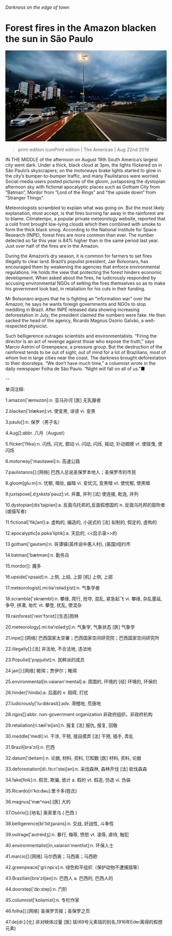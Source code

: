 ###### Darkness on the edge of town

# Forest fires in the Amazon blacken the sun in São Paulo 

![image](images/20190824_AMP002_0.jpg) 

> print-edition iconPrint edition | The Americas | Aug 22nd 2019 

IN THE MIDDLE of the afternoon on August 19th South America’s largest city went dark. Under a thick, black cloud at 3pm, the lights flickered on in São Paulo’s skyscrapers; on the motorways brake lights started to glow in the city’s bumper-to-bumper traffic, and many Paulistanos were worried. Social-media users posted pictures of the gloom, juxtaposing the dystopian afternoon sky with fictional apocalyptic places such as Gotham City from “Batman”, Mordor from “Lord of the Rings” and “the upside down” from “Stranger Things”. 

Meteorologists scrambled to explain what was going on. But the most likely explanation, most accept, is that fires burning far away in the rainforest are to blame. Climatempo, a popular private meteorology website, reported that a cold front brought low-lying clouds which then combined with smoke to form the thick black smog. According to the National Institute for Space Research (INPE), forest fires are more common than ever. The number detected so far this year is 84% higher than in the same period last year. Just over half of the fires are in the Amazon. 

During the Amazon’s dry season, it is common for farmers to set fires illegally to clear land. Brazil’s populist president, Jair Bolsonaro, has encouraged them by weakening the agencies that enforce environmental regulations. He holds the view that protecting the forest hinders economic development. When asked about the fires, he ludicrously responded by accusing environmental NGOs of setting the fires themselves so as to make his government look bad, in retaliation for his cuts in their funding. 

Mr Bolsonaro argues that he is fighting an “information war” over the Amazon; he says he wants foreign governments and NGOs to stop meddling in Brazil. After INPE released data showing increasing deforestation in July, the president claimed the numbers were fake. He then sacked the head of the agency, Ricardo Magnus Osório Galvão, a well-respected physicist. 

Such belligerence outrages scientists and environmentalists. “Firing the director is an act of revenge against those who expose the truth,” says Marcio Astrini of Greenpeace, a pressure group. But the destruction of the rainforest tends to be out of sight, out of mind for a lot of Brazilians, most of whom live in large cities near the coast. The darkness brought deforestation to their doorsteps. “We don’t have much time,” a columnist wrote in the daily newspaper Folha de São Paulo. “Night will fall on all of us.”■ 

-- 

 单词注释:

1.amazon['æmәzɒn]:n. 亚马孙河 [医] 无乳腺者 

2.blacken['blækәn]:vt. 使变黑, 诽谤 vi. 变黑 

3.paulo[]:n. 保罗（男子名） 

4.Aug[]:abbr. 八月（August） 

5.flicker['flikә]:n. 闪烁, 闪光, 颤动 vi. 闪动, 闪烁, 摇动, 扑动翅膀 vt. 使摇曳, 使闪烁 

6.motorway['mәutәwei]:n. 高速公路 

7.paulistanos[]:[网络] 巴西人总说圣保罗本地人；圣保罗市的市民 

8.gloom[glu:m]:n. 忧郁, 暗处, 幽暗 vi. 变忧沉, 变黑暗 vt. 使忧郁, 使黑暗 

9.juxtapose[.dʒʌkstә'pәuz]:vt. 并置, 并列 [法] 使连接, 毗连, 并列 

10.dystopian[dis'tәjpiәn]:a. 反面乌托邦的,反面假想国的  n. 反面乌托邦的鼓吹者(或描写者) 

11.fictional['fikʃәnl]:a. 虚构的, 编造的, 小说式的 [法] 拟制的, 假定的, 虚构的 

12.apocalyptic[ә.pɒkә'liptik]:a. 天启的, <<启示录>>的 

13.gotham['gәutәm]:n. 哥谭镇(英传说中愚人村), (美国)纽约市 

14.batman['bætmәn]:n. 勤务兵 

15.mordor[]: 魔多 

16.upside['ʌpsaid]:n. 上侧, 上段, 上部 [机] 上侧, 上部 

17.meteorologist[.mi:tiә'rɒlәdʒist]:n. 气象学者 

18.scramble['skræmbl]:n. 攀缘, 爬行, 抢夺, 混乱, 紧急起飞 vi. 攀缘, 杂乱蔓延, 争夺, 拼凑, 匆忙 vt. 攀登, 扰乱, 使混杂 

19.rainforest['rein'fɔrist]:[生态]雨林 

20.meteorology[.mi:tiә'rɒlәdʒi]:n. 气象学, 气象状态 [医] 气象学 

21.inpe[]:[网络] 巴西国家太空署；巴西国家空间研究院；巴西国家空间研究所 

22.illegally[]:[法] 非法地, 不合法地, 违法地 

23.Populist['pɔpjulist]:n. 民粹派的成员 

24.jair[]:[网络] 睚珥；贾伊尔；睢珥 

25.environmental[in.vaiәrәn'mentәl]:a. 周围的, 环境的 [经] 环境的, 环保的 

26.hinder['hindә]:a. 后面的 v. 阻碍, 打扰 

27.ludicrously['lu:dɪkrəslɪ]:adv. 滑稽地, 荒唐地 

28.ngos[]:abbr. non-government organization 非政府组织，非政府机构 

29.retaliation[ri.tæli'eiʃәn]:n. 报复 [法] 报仇, 报复, 回敬 

30.meddle['medl]:vi. 干涉, 干预, 擅自摸弄 [法] 干预, 插手, 弄乱 

31.Brazil[brә'zil]:n. 巴西 

32.datum['deitәm]:n. 论据, 材料, 资料, 已知数 [医] 材料, 资料, 论据 

33.deforestation[di:.fɒ:ri'steiʃәn]:n. 采伐森林, 森林开伐 [法] 砍伐森森 

34.fake[feik]:n. 假货, 欺骗, 诡计 a. 假的 vt. 假造, 仿造 vi. 伪装 

35.Ricardo[ri'kɑ:dәu]:里卡多(姓氏) 

36.magnus['mæ^nәs]:[医] 大的 

37.Osório[]:[地名] 奥索里乌 ( 巴西 ) 

38.belligerence[bi'lidʒәrәns]:n. 交战, 好战性, 斗争性 

39.outrage['autreidʒ]:n. 暴行, 侮辱, 愤怒 vt. 凌辱, 虐待, 触犯 

40.environmentalist[in,vaiәrәn'mentlist]:n. 环保人士 

41.marcio[]:[网络] 马尔西奥；马西奥；马西欧 

42.greenpeace['gri:npi:s]:n. 绿色和平组织（保护动物不遭捕猎等） 

43.Brazilian[brә'ziljәn]:n. 巴西人 a. 巴西的, 巴西人的 

44.doorstep['dɒ:step]:n. 门阶 

45.columnist['kɒlәmist]:n. 专栏作家 

46.folha[]:[网络] 圣保罗页报；圣保罗之页 

47.de[di:]:[化] 非对映体过量 [医] 铥(69号元素铥的别名,1916年Eder离得的假想元素) 

